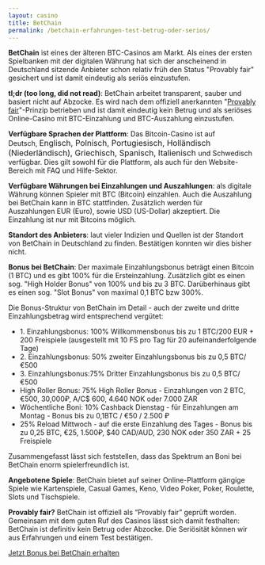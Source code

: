 ```yaml
---
layout: casino
title: BetChain
permalink: /betchain-erfahrungen-test-betrug-oder-serios/
---
```


<strong>BetChain</strong> ist eines der älteren BTC-Casinos am Markt. Als eines der ersten Spielbanken mit der digitalen Währung hat sich der anscheinend in Deutschland sitzende Anbieter schon relativ früh den Status "Provably fair" gesichert und ist damit eindeutig als seriös einzustufen.

<strong>tl;dr (too long, did not read)</strong>: BetChain arbeitet transparent, sauber und basiert nicht auf Abzocke. Es wird nach dem offiziell anerkannten "<a href="http://bitcoincasinodeutsch.de/provably-fair/">Provably fair</a>"-Prinzip betrieben und ist damit eindeutig kein Betrug und als seriöses Online-Casino mit BTC-Einzahlung und BTC-Auszahlung einzustufen.

<strong>Verfügbare Sprachen der Plattform</strong>: Das Bitcoin-Casino ist auf Deutsch, <span style="font-size: 16px;">Englisch, Polnisch, </span><span style="font-size: 16px;">Portugiesisch, Holländisch (Niederländisch), </span><span style="font-size: 16px;">Griechisch, Spanisch, Italienisch </span>und Schwedisch verfügbar. Dies gilt sowohl für die Plattform, als auch für den Website-Bereich mit FAQ und Hilfe-Sektor.

<strong>Verfügbare Währungen bei Einzahlungen und Auszahlungen</strong>: als digitale Währung können Spieler mit BTC (Bitcoin) einzahlen. Auch die Auszahlung bei BetChain kann in BTC stattfinden. Zusätzlich werden für Auszahlungen EUR (Euro), sowie USD (US-Dollar) akzeptiert. Die Einzahlung ist nur mit Bitcoins möglich.

<strong>Standort des Anbieters</strong>: laut vieler Indizien und Quellen ist der Standort von BetChain in Deutschland zu finden. Bestätigen konnten wir dies bisher nicht.

<strong>Bonus bei BetChain</strong>: Der maximale Einzahlungsbonus beträgt einen Bitcoin (1 BTC) und es gibt 100% für die Ersteinzahlung. Zusätzlich gibt es einen sog. "High Holder Bonus" von 100% und bis zu 3 BTC. Darüberhinaus gibt es einen sog. "Slot Bonus" von maximal 0,1 BTC bzw 300%.

Die Bonus-Struktur von BetChain im Detail - auch der zweite und dritte Einzahlungsbetrag wird entsprechend vergütet:
<ul>
  <li>1. Einzahlungsbonus: 100% Willkommensbonus bis zu 1 BTC/200 EUR + 200 Freispiele (ausgestellt mit 10 FS pro Tag für 20 aufeinanderfolgende Tage)</li>
  <li>2. Einzahlungsbonus: 50% zweiter Einzahlungsbonus bis zu 0,5 BTC/€500</li>
  <li>3. Einzahlungsbonus:75% Dritter Einzahlungsbonus bis zu 0,5 BTC/€500</li>
  <li>High Roller Bonus: 75% High Roller Bonus - Einzahlungen von 2 BTC, €500, 30,000₽, A/C$ 600, 4.640 NOK oder 7.000 ZAR</li>
  <li>Wöchentliche Boni: 10% Cashback Dienstag - für Einzahlungen am Montag - Bonus bis zu 0,1BTC / €50 / 2.500 ₽</li>
  <li>25% Reload Mittwoch - auf die erste Einzahlung des Tages - Bonus bis zu 0,25 BTC, €25, 1.500₽, $40 CAD/AUD, 230 NOK oder 350 ZAR + 25 Freispiele</li>
</ul>
Zusammengefasst lässt sich feststellen, dass das Spektrum an Boni bei BetChain enorm spielerfreundlich ist.<br />

<strong>Angebotene Spiele</strong>: BetChain bietet auf seiner Online-Plattform gängige Spiele wie Kartenspiele, Casual Games, Keno, Video Poker, Poker, Roulette, Slots und Tischspiele.

<strong>Provably fair?</strong> BetChain ist offiziell als “Provably fair” geprüft worden. Gemeinsam mit dem guten Ruf des Casinos lässt sich damit festhalten: BetChain ist definitiv kein Betrug oder Abzocke. Die Seriösität können wir aus Erfahrungen und einem Test bestätigen.

<a class="btn btn-primary" href="https://bitcoincasinodeutsch.de/get-bonus/betchain" rel="nofollow" target="_blank">Jetzt Bonus bei BetChain erhalten</a>
